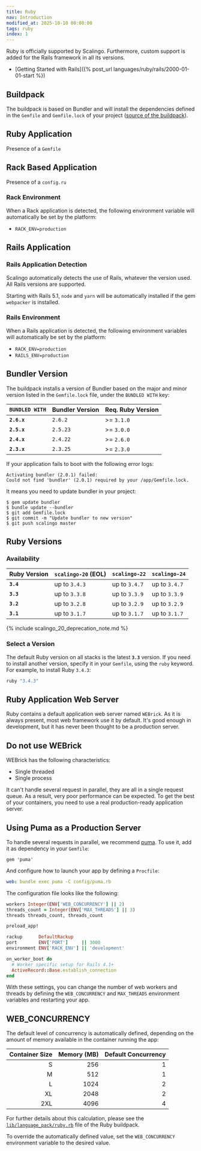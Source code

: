 ```yaml
---
title: Ruby
nav: Introduction
modified_at: 2025-10-10 00:00:00
tags: ruby
index: 1
---
```


Ruby is officially supported by Scalingo. Furthermore, custom support is added
for the Rails framework in all its versions.

* [Getting Started with Rails]({% post_url languages/ruby/rails/2000-01-01-start %})

## Buildpack

The buildpack is based on Bundler and will install the dependencies defined in
the `Gemfile` and `Gemfile.lock` of your project ([source of the
buildpack](https://github.com/Scalingo/ruby-buildpack)).

## Ruby Application

Presence of a `Gemfile`

## Rack Based Application

Presence of a `config.ru`

### Rack Environment

When a Rack application is detected, the following environment variable will
automatically be set by the platform:

* `RACK_ENV=production`

## Rails Application

### Rails Application Detection

Scalingo automatically detects the use of Rails, whatever the version used. All Rails versions are supported.

Starting with Rails 5.1, `node` and `yarn` will be automatically installed if the gem `webpacker` is installed.

### Rails Environment

When a Rails application is detected, the following environment variables will
automatically be set by the platform:

* `RACK_ENV=production`
* `RAILS_ENV=production`

## Bundler Version

The buildpack installs a version of Bundler based on the major and minor
version listed in the `Gemfile.lock` file, under the `BUNDLED WITH` key:

| `BUNDLED WITH` | Bundler Version | Req. Ruby Version |
| -------------- | --------------- | ----------------- |
| **`2.6.x`**    | `2.6.2`         | >= `3.1.0`        |
| **`2.5.x`**    | `2.5.23`        | >= `3.0.0`        |
| **`2.4.x`**    | `2.4.22`        | >= `2.6.0`        |
| **`2.3.x`**    | `2.3.25`        | >= `2.3.0`        |

If your application fails to boot with the following error logs:

```
Activating bundler (2.0.1) failed:
Could not find 'bundler' (2.0.1) required by your /app/Gemfile.lock.
```

It means you need to update bundler in your project:

```
$ gem update bundler
$ bundle update --bundler
$ git add Gemfile.lock
$ git commit -m "Update bundler to new version"
$ git push scalingo master
```

## Ruby Versions

### Availability

| Ruby Version | `scalingo-20` (EOL) | `scalingo-22`   | `scalingo-24`   |
| ------------ | ------------------- | --------------- | --------------- |
| **`3.4`**    | up to `3.4.3`       | up to `3.4.7`   | up to `3.4.7`   |
| **`3.3`**    | up to `3.3.8`       | up to `3.3.9`   | up to `3.3.9`   |
| **`3.2`**    | up to `3.2.8`       | up to `3.2.9`   | up to `3.2.9`   |
| **`3.1`**    | up to `3.1.7`       | up to `3.1.7`   | up to `3.1.7`   |

{% include scalingo_20_deprecation_note.md %}

### Select a Version

The default Ruby version on all stacks is the latest **`3.3`** version.
If you need to install another version, specify it in your `Gemfile`,
using the `ruby` keyword. For example, to install Ruby `3.4.3`:

```ruby
ruby "3.4.3"
```


## Ruby Application Web Server

Ruby contains a default application web server named `WEBrick`. As it is always
present, most web framework use it by default. It's good enough in development,
but it has never been thought to be a production server.

## Do not use WEBrick

WEBrick has the following characteristics:

* Single threaded
* Single process

It can't handle several request in parallel, they are all in a single request
queue. As a result, very poor performance can be expected. To get the best of
your containers, you need to use a real production-ready application server.

## Using Puma as a Production Server

To handle several requests in parallel, we recommend [puma](https://puma.io).
To use it, add it as dependency in your `Gemfile`:

```text
gem 'puma'
```

And configure how to launch your app by defining a `Procfile`:

```yaml
web: bundle exec puma -C config/puma.rb
```

The configuration file looks like the following:

```ruby
workers Integer(ENV['WEB_CONCURRENCY'] || 2)
threads_count = Integer(ENV['MAX_THREADS'] || 3)
threads threads_count, threads_count

preload_app!

rackup      DefaultRackup
port        ENV['PORT']     || 3000
environment ENV['RACK_ENV'] || 'development'

on_worker_boot do
  # Worker specific setup for Rails 4.1+
  ActiveRecord::Base.establish_connection
end
```

With these settings, you can change the number of web workers and threads by defining
the `WEB_CONCURRENCY` and `MAX_THREADS` environment variables and restarting your app.


## WEB_CONCURRENCY

The default level of concurrency is automatically defined, depending on the
amount of memory available in the container running the app:

| Container Size | Memory (MB) | Default Concurrency |
| -------------: | ----------: |-------------------: |
| S              | 256         | 1                   |
| M              | 512         | 1                   |
| L              | 1024        | 2                   |
| XL             | 2048        | 2                   |
| 2XL            | 4096        | 4                   |

For further details about this calculation, please see the
[`lib/language_pack/ruby.rb`][web_concurrency_file] file of the Ruby buildpack.

To override the automatically defined value, set the `WEB_CONCURRENCY`
environment variable to the desired value.


[web_concurrency_file]: https://github.com/Scalingo/ruby-buildpack/blob/master/lib/language_pack/ruby.rb
